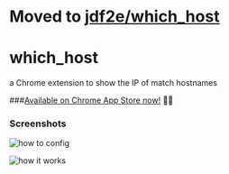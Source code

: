 # Moved to [jdf2e/which_host](https://github.com/jdf2e/which_host)

# which_host
a Chrome extension to show the IP of match hostnames

###[Available on Chrome App Store now!](https://chrome.google.com/webstore/detail/which-host/hjecimglpgbbajfigibmieancoegaema) :tada::tada:


### Screenshots
![how to config](https://raw.githubusercontent.com/loveky/which_host/master/screenshots/config.png)

![how it works](https://raw.githubusercontent.com/loveky/which_host/master/screenshots/demo.png)
